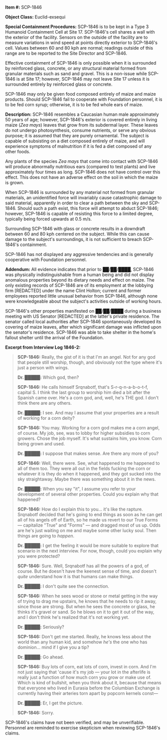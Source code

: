 **Item #:** SCP-1846

**Object Class:** Euclid-exsequi

**Special Containment Procedures:** SCP-1846 is to be kept in a Type 3 Humanoid Containment Cell at Site 17. SCP-1846's cell shares a wall with the exterior of the facility. Sensors on the outside of the facility are to measure variations in wind speed at points directly exterior to SCP-1846's cell. Values between 60 and 80 kph are normal; readings outside of this range are to be reported to the Site Director and SCP-1846.

Effective containment of SCP-1846 is only possible when it is surrounded by reinforced glass, concrete, or any structural material formed from granular materials such as sand and gravel. This is a non-issue while SCP-1846 is at Site 17; however, SCP-1846 may not leave Site 17 unless it is surrounded entirely by reinforced glass or concrete.

SCP-1846 may only be given food composed entirely of maize and maize products. Should SCP-1846 fail to cooperate with Foundation personnel, it is to be fed corn syrup; otherwise, it is to be fed whole ears of maize.

**Description:** SCP-1846 resembles a Caucasian human male approximately 50 years of age; however, SCP-1846's exterior is covered entirely in living maize (_Zea mays_) leaves that grow from its subdermal layer. These leaves do not undergo photosynthesis, consume nutrients, or serve any obvious purpose; it is assumed that they are purely ornamental. The subject is capable of subsisting on a diet composed entirely of maize, and will experience symptoms of malnutrition if it is fed a diet composed of any other foods.

Any plants of the species _Zea mays_ that come into contact with SCP-1846 will produce abnormally nutritious ears (compared to test plants) and live approximately four times as long. SCP-1846 does not have control over this effect. This does not have an adverse effect on the soil in which the maize is grown.

When SCP-1846 is surrounded by any material not formed from granular materials, an unidentified force will invariably cause catastrophic damage to said material, apparently in order to clear a path between the sky and SCP-1846. Should such a path exist, this force will attempt to abduct SCP-1846; however, SCP-1846 is capable of resisting this force to a limited degree, typically being forced upwards at 0.5 m/s.

Surrounding SCP-1846 with glass or concrete results in a downdraft between 60 and 80 kph centered on the subject. While this can cause damage to the subject's surroundings, it is not sufficient to breach SCP-1846's containment.

SCP-1846 has not displayed any aggressive tendencies and is generally cooperative with Foundation personnel.

**Addendum:** All evidence indicates that prior to ██/██/████, SCP-1846 was physically indistinguishable from a human being and did not display anomalous properties beyond its dietary needs and effect on maize. The only existing records of SCP-1846 are of its employment at the lobbying firm \[REDACTED\] under the name Clint Holton; current and former employees reported little unusual behavior from SCP-1846, although none were knowledgeable about the subject's activities outside of working hours.

SCP-1846's other properties manifested on ██/██/████ during a business meeting with US Senator \[REDACTED\] at the latter's private residence. The senator called local authorities after SCP-1846 spontaneously developed its covering of maize leaves, after which significant damage was inflicted upon the senator's residence. SCP-1846 was able to take shelter in the home's fallout shelter until the arrival of the Foundation.

**Excerpt from Interview Log 1846-2:**

> **SCP-1846:** Really, the gist of it is that I'm an angel. Not for any god that people still worship, though, and obviously not the type where it's just a person with wings.
> 
> **Dr. █████:** Which god, then?
> 
> **SCP-1846:** He calls himself Srqnabotf, that's S-r-q-n-a-b-o-t-f, capital S. I think the last group to worship him died a bit after the Spanish came over. He's a corn god, and, well, he's THE god. I don't think there are any others.
> 
> **Dr. █████:** I see. And may I assume that your properties are a result of working for a corn deity?
> 
> **SCP-1846:** You may. Working for a corn god makes me a corn angel, of course. My job, see, was to lobby for higher subsidies to corn growers. Chose the job myself. It's what sustains him, you know. Corn being grown and used.
> 
> **Dr. █████:** I suppose that makes sense. Are there any more of you?
> 
> **SCP-1846:** Well, there were. See, what happened to me happened to all of them too. They were all out in the fields fucking the corn or whatever it is they do when it happened, and they got sucked into the sky straightaway. Maybe there was something about it in the news.
> 
> **Dr. █████:** When you say "it", I assume you refer to your development of several other properties. Could you explain why that happened?
> 
> **SCP-1846:** How do I explain this to you… it's like the rapture. Srqnabotf decided that he's going to end things as soon as he can get all of his angels off of Earth, so he made us revert to our True Forms — capitalize "True" and "Forms" — and dragged most of us up. Odds are he's just waiting on me and maybe some other lucky soul. Then things are going to _happen_.
> 
> **Dr. █████:** I get the feeling it would be more suitable to explore that scenario in the next interview. For now, though, could you explain why you were protected?
> 
> **SCP-1846:** Sure. Well, Srqnabotf has all the powers of a god, of course. But he doesn't have the keenest sense of time, and doesn't _quite_ understand how it is that humans can make things.
> 
> **Dr. █████:** I don't quite see the connection.
> 
> **SCP-1846:** When he sees wood or stone or metal getting in the way of trying to drag me upstairs, he knows that he needs to rip it away, since those are strong. But when he sees the concrete or glass, he thinks it's gravel or sand. So he blows on it to get it out of the way, and I don't think he's realized that it's not working yet.
> 
> **Dr. █████:** Seriously?
> 
> **SCP-1846:** Don't get me started. Really, he knows less about the world than any human kid, and somehow _he's_ the one who has dominion… mind if I give you a tip?
> 
> **Dr. █████:** Go ahead.
> 
> **SCP-1846:** Buy lots of corn, eat lots of corn, invest in corn. And I'm not just saying that 'cause it's my job — your lot in the afterlife is really just a function of how much corn you grow or make use of. Which is kind of bullshit, when you think about it, because that means that everyone who lived in Eurasia before the Columbian Exchange is currently having their arteries torn apart by popcorn kernels const—
> 
> **Dr. █████:** Er, I get the picture.
> 
> **SCP-1846:** Sorry.

SCP-1846's claims have not been verified, and may be unverifiable. Personnel are reminded to exercise skepticism when reviewing SCP-1846's claims.